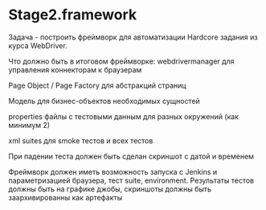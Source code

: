 # Stage2.framework
Задача - построить фреймворк для автоматизации Hardcore  задания из курса WebDriver.

Что должно быть в итоговом фреймворке:
webdrivermanager для управления коннекторам к браузерам

Page Object / Page Factory для абстракций страниц

Модель для бизнес-объектов необходимых сущностей

properties файлы с тестовыми данным для разных окружений (как минимум 2)

xml suites для smoke тестов и всех тестов

При падении теста должен быть сделан скриншот с датой и временем

Фреймворк должен иметь возможность запуска с Jenkins и параметризацией браузера, тест suite, environment. 
Результаты тестов должны быть на графике джобы, скриншоты должны быть заархивированны как артефакты
